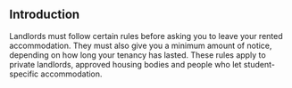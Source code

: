 ##  Introduction

Landlords must follow certain rules before asking you to leave your rented
accommodation. They must also give you a minimum amount of notice, depending
on how long your tenancy has lasted. These rules apply to private landlords,
approved housing bodies and people who let student-specific accommodation.
